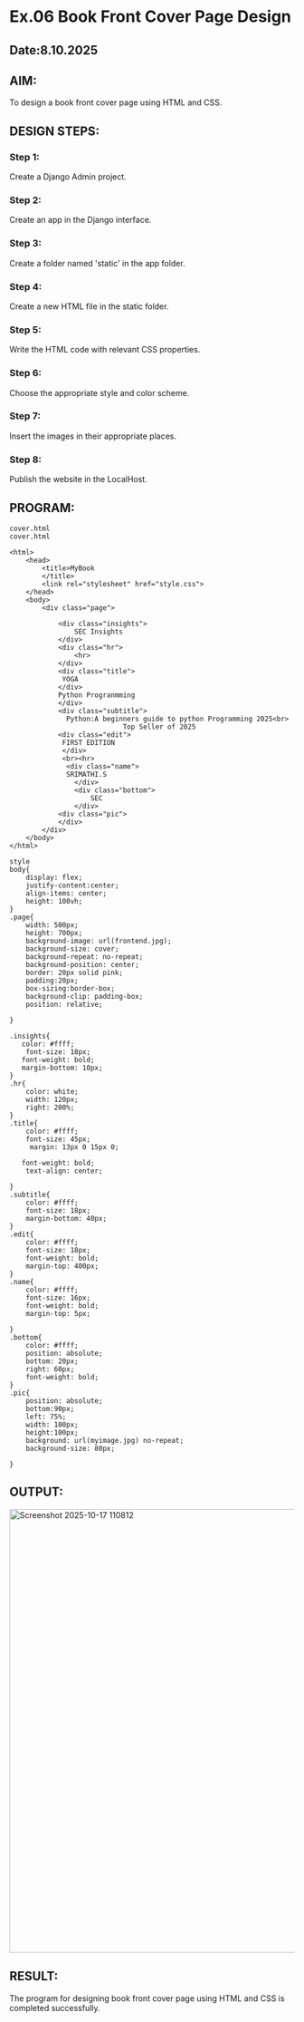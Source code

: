 # Ex.06 Book Front Cover Page Design
## Date:8.10.2025

## AIM:
To design a book front cover page using HTML and CSS.

## DESIGN STEPS:

### Step 1:
Create a Django Admin project.

### Step 2:
Create an app in the Django interface.

### Step 3:
Create a folder named 'static' in the app folder.

### Step 4:
Create a new HTML file in the static folder.

### Step 5:
Write the HTML code with relevant CSS properties.

### Step 6:
Choose the appropriate style and color scheme.

### Step 7:
Insert the images in their appropriate places.

### Step 8:
Publish the website in the LocalHost.

## PROGRAM:
```
cover.html
cover.html

<html>
    <head>
        <title>MyBook
        </title>
        <link rel="stylesheet" href="style.css">
    </head>
    <body>
        <div class="page">
            
            <div class="insights">
                SEC Insights
            </div>
            <div class="hr">
                <hr>
            </div>
            <div class="title">
             YOGA 
            </div>
            Python Progranmming
            </div>
            <div class="subtitle">
              Python:A beginners guide to python Programming 2025<br>
                            Top Seller of 2025
            <div class="edit">
             FIRST EDITION
             </div>
             <br><hr>
              <div class="name">
              SRIMATHI.S
                </div>
                <div class="bottom">
                    SEC
                </div>
            <div class="pic">
            </div> 
        </div>
    </body>
</html>

style
body{
    display: flex;
    justify-content:center;
    align-items: center;
    height: 100vh;
}     
.page{
    width: 500px;
    height: 700px;
    background-image: url(frontend.jpg);
    background-size: cover;
    background-repeat: no-repeat;
    background-position: center;
    border: 20px solid pink;
    padding:20px;
    box-sizing:border-box;
    background-clip: padding-box;
    position: relative;
       
}

.insights{
   color: #ffff;
    font-size: 18px;
   font-weight: bold;
   margin-bottom: 10px;
}
.hr{
    color: white;
    width: 120px;
    right: 200%;
}
.title{
    color: #ffff;
    font-size: 45px;
     margin: 13px 0 15px 0;
    
   font-weight: bold;
    text-align: center;
    
}
.subtitle{
    color: #ffff;
    font-size: 18px;
    margin-bottom: 40px;
}
.edit{
    color: #ffff;
    font-size: 18px;
    font-weight: bold;
    margin-top: 400px;
}
.name{
    color: #ffff;
    font-size: 16px;
    font-weight: bold;
    margin-top: 5px;
   
}
.bottom{
    color: #ffff;
    position: absolute;
    bottom: 20px;
    right: 60px;
    font-weight: bold;
}
.pic{
    position: absolute;
    bottom:90px;
    left: 75%;
    width: 100px;
    height:100px;
    background: url(myimage.jpg) no-repeat;
    background-size: 80px;

}
```
## OUTPUT:
<img width="604" height="783" alt="Screenshot 2025-10-17 110812" src="https://github.com/user-attachments/assets/5e1f48ed-def5-4862-b75d-6ec95c86be4d" />

## RESULT:
The program for designing book front cover page using HTML and CSS is completed successfully.
